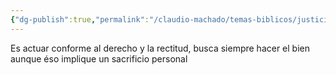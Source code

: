```yaml
---
{"dg-publish":true,"permalink":"/claudio-machado/temas-biblicos/justicia/"}
---
```


Es actuar conforme al derecho y la rectitud, busca siempre hacer el bien aunque éso implique un sacrificio personal 
